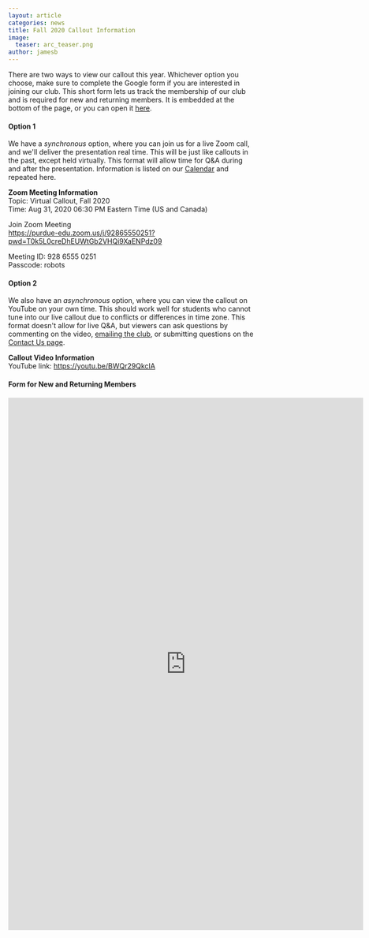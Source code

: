 ```yaml
---
layout: article
categories: news
title: Fall 2020 Callout Information
image:
  teaser: arc_teaser.png
author: jamesb
---
```

There are two ways to view our callout this year. Whichever option you choose, make sure to complete the Google form if you are interested in joining our club. This short form lets us track the membership of our club and is required for new and returning members. It is embedded at the bottom of the page, or you can open it [here](https://forms.gle/yQwjo2bvMCJj6beR7).

#### Option 1
We have a _synchronous_ option, where you can join us for a live Zoom call, and we'll deliver the presentation real time. This will be just like callouts in the past, except held virtually. This format will allow time for Q&A during and after the presentation. Information is listed on our [Calendar]({{site.url}}/calendar/) and repeated here.

**Zoom Meeting Information**  
Topic: Virtual Callout, Fall 2020  
Time: Aug 31, 2020 06:30 PM Eastern Time (US and Canada)

Join Zoom Meeting  
<https://purdue-edu.zoom.us/j/92865550251?pwd=T0k5L0creDhEUWtGb2VHQi9XaENPdz09>

Meeting ID: 928 6555 0251  
Passcode: robots

#### Option 2
We also have an _asynchronous_ option, where you can view the callout on YouTube on your own time. This should work well for students who cannot tune into our live callout due to conflicts or differences in time zone. This format doesn't allow for live Q&A, but viewers can ask questions by commenting on the video, [emailing the club](mailto:autonomy@purdue.edu), or submitting questions on the [Contact Us page]({{site.url}}/contact/).

**Callout Video Information**  
YouTube link: <https://youtu.be/BWQr29QkcIA>

#### Form for New and Returning Members
<iframe src="https://docs.google.com/forms/d/e/1FAIpQLSfKRyB7JBRGvOSUXfo6fRUpzUK3jld2YXLRGHAdqSV4kWwSoQ/viewform?embedded=true" width="720" height="1080" frameborder="0" marginheight="0" marginwidth="0">Loading…</iframe>
